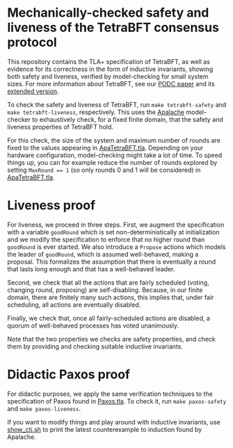 # Mechanically-checked safety and liveness of the TetraBFT consensus protocol

This repository contains the TLA+ specification of TetraBFT, as well as evidence for its correctness in the form of inductive invariants, showing both safety and liveness, verified by model-checking for small system sizes.
For more information about TetraBFT, see our [PODC paper](https://dl.acm.org/doi/abs/10.1145/3662158.3662783) and its [extended version](https://arxiv.org/abs/2405.02615).

To check the safety and liveness of TetraBFT, run `make tetrabft-safety` and `make tetrabft-liveness`, respectively.
This uses the [Apalache](https://github.com/informalsystems/apalache) model-checker to exhaustively check, for a fixed finite domain, that the safety and liveness properties of TetraBFT hold.

For this check, the size of the system and maximum number of rounds are fixed to the values appearing in [ApaTetraBFT.tla](./ApaTetraBFT.tla).
Depending on your hardware configuration, model-checking might take a lot of time.
To speed things up, you can for example reduce the number of rounds explored by setting `MaxRound == 1` (so only rounds 0 and 1 will be considered) in [ApaTetraBFT.tla](./ApaTetraBFT.tla).

# Liveness proof

For liveness, we proceed in three steps.
First, we augment the specification with a variable `goodRound` which is set non-deterministically at initialization and we modify the specification to enforce that no higher round than `goodRound` is ever started.
We also introduce a `Propose` actions which models the leader of `goodRound`, which is assumed well-behaved, making a proposal.
This formalizes the assumption that there is eventually a round that lasts long enough and that has a well-behaved leader.

Second, we check that all the actions that are fairly scheduled (voting, changing round, proposing) are self-disabling.
Because, in our finite domain, there are finitely many such actions, this implies that, under fair scheduling, all actions are eventually disabled.

Finally, we check that, once all fairly-scheduled actions are disabled, a quorum of well-behaved processes has voted unanimously.

Note that the two properties we checks are safety properties, and check them by providing and checking suitable inductive invariants.

# Didactic Paxos proof

For didactic purposes, we apply the same verification techniques to the specification of Paxos found in [Paxos.tla](./Paxos.tla).
To check it, run `make paxos-safety` and `make paxos-liveness`.

If you want to modify things and play around with inductive invariants, use [show_cti.sh](./show_cti.sh) to print the latest counterexample to induction found by Apalache.
